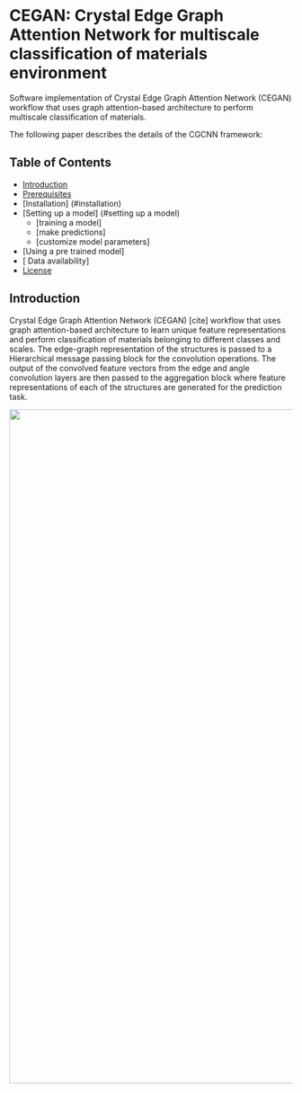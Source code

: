 # CEGAN: Crystal Edge Graph Attention Network for multiscale classification of materials environment

Software implementation of Crystal Edge Graph Attention Network (CEGAN) workflow that uses graph attention-based architecture to perform multiscale classification of materials.

The following paper describes the details of the CGCNN framework:

## Table of Contents
- [Introduction](#Introduction)
- [Prerequisites](#prerequisites)
- [Installation] (#installation)
- [Setting up a model] (#setting up a model)
	- [training a model]
	- [make predictions]
  - [customize model parameters]
- [Using a pre trained model]
- [ Data availability]
- [License](#license)

## Introduction
Crystal Edge Graph Attention Network (CEGAN) [cite] workflow that uses graph attention-based architecture to learn unique feature representations and perform classification of materials belonging to different classes and scales. The edge-graph representation of the structures is passed to a Hierarchical message passing block for the convolution operations. The output of the convolved feature vectors from the edge and angle convolution layers are then passed to the aggregation block where feature representations of each of the structures are generated for the prediction task.


<img src="https://github.com/sbanik2/CEGAN/blob/main/Figs/Workflow.png" width="1200">
